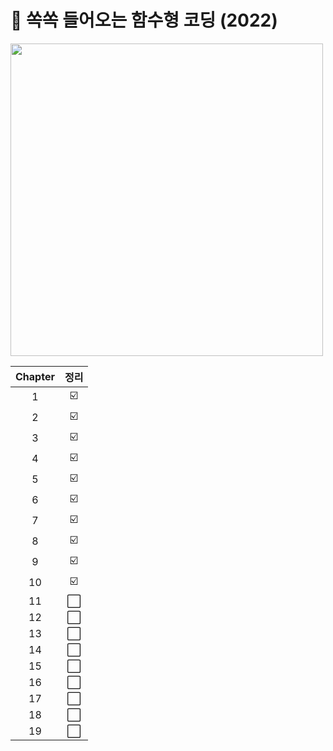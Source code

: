<h1> 📖 쏙쏙 들어오는 함수형 코딩 (2022) </h1>

<img src="https://image.yes24.com/goods/108748841/XL" height="500px"/>

| Chapter | 정리 |
| :-----: | :--: |
|    1    |  ☑️  |
|    2    |  ☑️  |
|    3    |  ☑️  |
|    4    |  ☑️  |
|    5    |  ☑️  |
|    6    |  ☑️  |
|    7    |  ☑️  |
|    8    |  ☑️  |
|    9    |  ☑️  |
|   10    |  ☑️  |
|   11    |  ⬜  |
|   12    |  ⬜  |
|   13    |  ⬜  |
|   14    |  ⬜  |
|   15    |  ⬜  |
|   16    |  ⬜  |
|   17    |  ⬜  |
|   18    |  ⬜  |
|   19    |  ⬜  |

